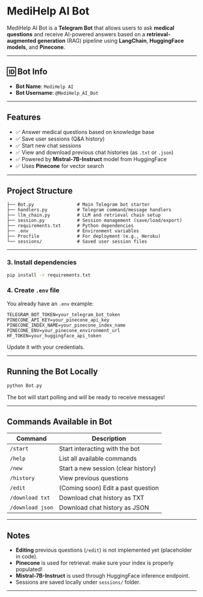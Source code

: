 # MediHelp AI Bot

MediHelp AI Bot is a **Telegram Bot** that allows users to ask **medical questions** and receive AI-powered answers based on a **retrieval-augmented generation** (RAG) pipeline using **LangChain**, **HuggingFace models**, and **Pinecone**.

---

## 🆔 Bot Info
- **Bot Name**: `MediHelp AI`
- **Bot Username**: `@MediHelp_AI_Bot` 

---

## Features
- ✅ Answer medical questions based on knowledge base
- ✅ Save user sessions (Q&A history)
- ✅ Start new chat sessions
- ✅ View and download previous chat histories (as `.txt` or `.json`)
- ✅ Powered by **Mistral-7B-Instruct** model from HuggingFace
- ✅ Uses **Pinecone** for vector search

---

## Project Structure
```
├── Bot.py                # Main Telegram bot starter
├── handlers.py           # Telegram command/message handlers
├── llm_chain.py          # LLM and retrieval chain setup
├── session.py            # Session management (save/load/export)
├── requirements.txt      # Python dependencies
├── .env                  # Environment variables
├── Procfile              # For deployment (e.g., Heroku)
└── sessions/             # Saved user session files
```

---

### 3. Install dependencies
```bash
pip install -r requirements.txt
```

### 4. Create `.env` file
You already have an `.env` example:
```env
TELEGRAM_BOT_TOKEN=your_telegram_bot_token
PINECONE_API_KEY=your_pinecone_api_key
PINECONE_INDEX_NAME=your_pinecone_index_name
PINECONE_ENV=your_pinecone_environment_url
HF_TOKEN=your_huggingface_api_token
```

Update it with your credentials.

---

## Running the Bot Locally

```bash
python Bot.py
```

The bot will start polling and will be ready to receive messages!

---

## Commands Available in Bot
| Command         | Description                        |
| --------------- | ---------------------------------- |
| `/start`        | Start interacting with the bot     |
| `/help`         | List all available commands        |
| `/new`          | Start a new session (clear history) |
| `/history`      | View previous questions            |
| `/edit`         | (Coming soon) Edit a past question  |
| `/download txt` | Download chat history as TXT        |
| `/download json`| Download chat history as JSON       |

---

## Notes
- **Editing** previous questions (`/edit`) is not implemented yet (placeholder in code).
- **Pinecone** is used for retrieval: make sure your index is properly populated!
- **Mistral-7B-Instruct** is used through HuggingFace inference endpoint.
- Sessions are saved locally under `sessions/` folder.

---
